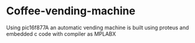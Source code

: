 # Coffee-vending-machine
Using pic16f877A an automatic vending machine is built using proteus and embedded c code with compiler as MPLABX
